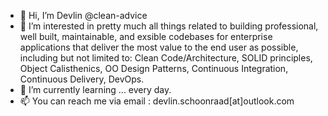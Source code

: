 - 👋 Hi, I’m Devlin @clean-advice
- 👀 I’m interested in pretty much all things related to building professional, well built, maintainable, and exsible codebases for enterprise applications that deliver the most value to the end user as possible, including but not limited to: Clean Code/Architecture, SOLID principles, Object Calisthenics, OO Design Patterns, Continuous Integration, Continuous Delivery, DevOps.
- 🌱 I’m currently learning ... every day.
- 📫 You can reach me via email : devlin.schoonraad[at]outlook.com

<!---
clean-advice/clean-advice is a ✨ special ✨ repository because its `README.md` (this file) appears on your GitHub profile.
You can click the Preview link to take a look at your changes.
--->
